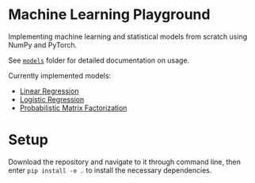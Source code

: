 # Machine Learning Playground
Implementing machine learning and statistical models from scratch using NumPy and PyTorch.

See [`models`](https://github.com/KNurmik/ML-Playground/tree/main/models) folder for detailed documentation on usage.

Currently implemented models:
- [Linear Regression](https://github.com/KNurmik/ML-Playground/blob/main/models/LinearRegression.py)
- [Logistic Regression](https://github.com/KNurmik/ML-Playground/blob/main/models/LogisticRegression.py)
- [Probabilistic Matrix Factorization](https://github.com/KNurmik/ML-Playground/blob/main/models/ProbMatrixFactorization.py)


# Setup

Download the repository and navigate to it through command line, then enter ```pip install -e .``` to install the necessary dependencies.
